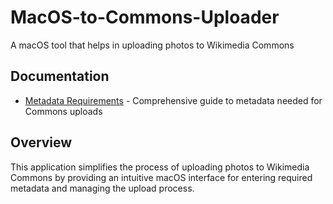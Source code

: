 # MacOS-to-Commons-Uploader
A macOS tool that helps in uploading photos to Wikimedia Commons

## Documentation

- [Metadata Requirements](METADATA_REQUIREMENTS.md) - Comprehensive guide to metadata needed for Commons uploads

## Overview
This application simplifies the process of uploading photos to Wikimedia Commons by providing an intuitive macOS interface for entering required metadata and managing the upload process.
